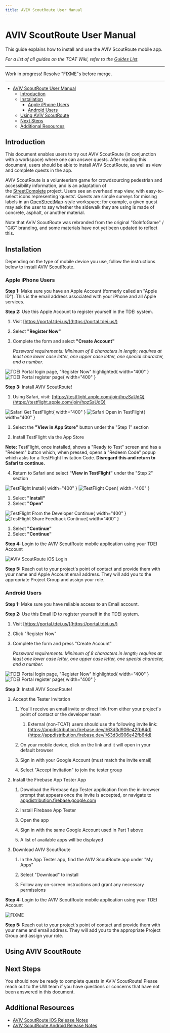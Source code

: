 ```yaml
---
title: AVIV ScoutRoute User Manual
---
```


<!-- @format -->

# AVIV ScoutRoute User Manual

This guide explains how to install and use the AVIV ScoutRoute mobile app.

_For a list of all guides on the TCAT Wiki, refer to the [Guides List](../../../../../guides-list/index.md)._

---

Work in progress! Resolve "FIXME"s before merge.

---

- [AVIV ScoutRoute User Manual](#aviv-scoutroute-user-manual)
  - [Introduction](#introduction)
  - [Installation](#installation)
    - [Apple iPhone Users](#apple-iphone-users)
    - [Android Users](#android-users)
  - [Using AVIV ScoutRoute](#using-aviv-scoutroute)
  - [Next Steps](#next-steps)
  - [Additional Resources](#additional-resources)

## Introduction

This document enables users to try out AVIV ScoutRoute (in conjunction with a workspace) where one can answer quests. After reading this document, users should be able to install AVIV ScoutRoute, as well as view and complete quests in the app.

AVIV ScoutRoute is a volunteerism game for crowdsourcing pedestrian and accessibility information, and is an adaptation of the [StreetComplete](https://github.com/westnordost/StreetComplete) project. Users see an overhead map view, with easy-to-select icons representing ‘quests’. Quests are simple surveys for missing labels in an [OpenStreetMap](https://www.openstreemap.org/)\-style workspace; for example, a given quest may ask the user to say whether the sidewalk they are using is made of concrete, asphalt, or another material.

Note that AVIV ScoutRoute was rebranded from the original "GoInfoGame" / "GiG" branding, and some materials have not yet been updated to reflect this.

## Installation

Depending on the type of mobile device you use, follow the instructions below to install AVIV ScoutRoute.

### Apple iPhone Users

**Step 1:** Make sure you have an Apple Account (formerly called an "Apple ID"). This is the email address associated with your iPhone and all Apple services.

**Step 2:** Use this Apple Account to register yourself in the TDEI system.

1. Visit [https://portal.tdei.us/](https://portal.tdei.us/)

2. Select **"Register Now"**

3. Complete the form and select **"Create Account"**

    _Password requirements: Minimum of 8 characters in length; requires at least one lower case letter, one upper case letter, one special character, and a number._

![TDEI Portal login page, "Register Now" highlighted](../../../../../resources/images/tdei-portal/login-highlight-register-now.png){ width="400" } ![TDEI Portal register page](../../../../../resources/images/tdei-portal/register.png){ width="400" }

**Step 3:** Install AVIV ScoutRoute\!

1. Using Safari, visit: [https://testflight.apple.com/join/hpzSaUdQ](https://testflight.apple.com/join/hpzSaUdQ)

![Safari Get TestFlight](../../../../../resources/images/aviv-scoutroute/ios/safari-get-testflight-highlight-view-in-app-store.png){ width="400" } ![Safari Open in TestFlight](../../../../../resources/images/aviv-scoutroute/ios/safari-view-asr-beta-highlight-view-in-testflight.png){ width="400" }

1. Select the **"View in App Store"** button under the "Step 1" section

2. Install TestFlight via the App Store

**Note:** TestFlight, once installed, shows a "Ready to Test" screen and has a "Redeem" button which, when pressed, opens a "Redeem Code" popup which asks for a TestFlight Invitation Code. **Disregard this and return to Safari to continue.**

4. Return to Safari and select **"View in TestFlight"** under the "Step 2" section

![TestFlight Install](../../../../../resources/images/aviv-scoutroute/ios/testflight-before-install-highlight-install.png){ width="400" } ![TestFlight Open](../../../../../resources/images/aviv-scoutroute/ios/testflight-after-install-highlight-open.png){ width="400" }

1. Select **"Install"**
2. Select **"Open"**

![TestFlight From the Developer Continue](../../../../../resources/images/aviv-scoutroute/ios/testflight-from-the-developer-highlight-continue.png){ width="400" } ![TestFlight Share Feedback Continue](../../../../../resources/images/aviv-scoutroute/ios/testflight-share-feedback-highlight-continue.png){ width="400" }

1. Select **"Continue"**
2. Select **"Continue"**

**Step 4:** Login to the AVIV ScoutRoute mobile application using your TDEI Account

![AVIV ScoutRoute iOS Login](../../../../../resources/images/aviv-scoutroute/ios/login.png)

**Step 5:** Reach out to your project's point of contact and provide them with your name and Apple Account email address. They will add you to the appropriate Project Group and assign your role.

### Android Users

**Step 1:** Make sure you have reliable access to an Email account.

**Step 2:** Use this Email ID to register yourself in the TDEI system.

1. Visit [https://portal.tdei.us/](https://portal.tdei.us/)

2. Click "Register Now"

3. Complete the form and press "Create Account"

    _Password requirements: Minimum of 8 characters in length; requires at least one lower case letter, one upper case letter, one special character, and a number._

![TDEI Portal login page, "Register Now" highlighted](../../../../../resources/images/tdei-portal/login-highlight-register-now.png){ width="400" } ![TDEI Portal register page](../../../../../resources/images/tdei-portal/register.png){ width="400" }

**Step 3:** Install AVIV ScoutRoute\!

1. Accept the Tester Invitation

    1. You'll receive an email invite or direct link from either your project's point of contact or the developer team

        1. External (non-TCAT) users should use the following invite link:  
           [https://appdistribution.firebase.dev/i/63d3d906e42fb64d](https://appdistribution.firebase.dev/i/63d3d906e42fb64d)

    2. On your mobile device, click on the link and it will open in your default browser

    3. Sign in with your Google Account (must match the invite email)

    4. Select "Accept Invitation" to join the tester group

2. Install the Firebase App Tester App

    1. Download the Firebase App Tester application from the in-browser prompt that appears once the invite is accepted, or navigate to [appdistribution.firebase.google.com](http://appdistribution.firebase.google.com)

    2. Install Firebase App Tester

    3. Open the app

    4. Sign in with the same Google Account used in Part 1 above

    5. A list of available apps will be displayed

3. Download AVIV ScoutRoute

    1. In the App Tester app, find the AVIV ScoutRoute app under "My Apps"

    2. Select "Download" to install

    3. Follow any on-screen instructions and grant any necessary permissions

**Step 4:** Login to the AVIV ScoutRoute mobile application using your TDEI Account

![FIXME]()

**Step 5:** Reach out to your project's point of contact and provide them with your name and email address. They will add you to the appropriate Project Group and assign your role.

## Using AVIV ScoutRoute

## Next Steps

You should now be ready to complete quests in AVIV ScoutRoute\! Please reach out to the UW team if you have questions or concerns that have not been answered in this document.

## Additional Resources

-   [AVIV ScoutRoute iOS Release Notes](https://docs.google.com/document/d/1i9FUVdXElJ8zUk3BTvbW8AOQ-lYz_6Q6c1p8wZXYZxc/edit?usp=sharing)
-   [AVIV ScoutRoute Android Release Notes](https://docs.google.com/document/d/1jaiyNtAOCKeUVBqjmLveI78g4yhWH222DLg7Ev4VO5g/edit?usp=sharing)
